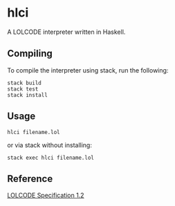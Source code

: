 # hlci

A LOLCODE interpreter written in Haskell.

## Compiling

To compile the interpreter using stack, run the following:

```
stack build
stack test
stack install
```

## Usage

```
hlci filename.lol
```

or via stack without installing:

```
stack exec hlci filename.lol
```

## Reference

[LOLCODE Specification 1.2](https://github.com/justinmeza/lolcode-spec/blob/master/v1.2/lolcode-spec-v1.2.md)
